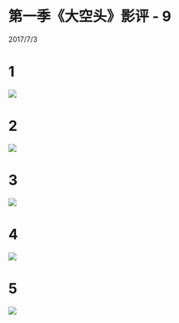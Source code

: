 # 第一季《大空头》影评 - 9

2017/7/3    
# 1
![](../../images/season1/9-1.png)
# 2
![](../../images/season1/9-2.png)   
# 3
![](../../images/season1/9-3.png)   
# 4
![](../../images/season1/9-4.png)   
# 5
![](../../images/season1/9-5.png)
